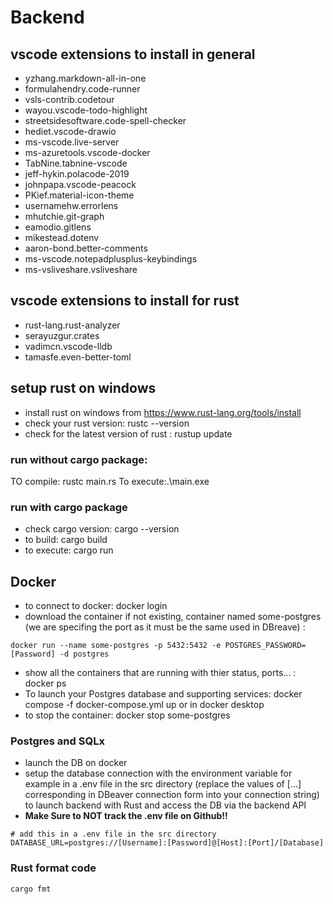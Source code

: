 # Backend

## vscode extensions to install in general

- yzhang.markdown-all-in-one
- formulahendry.code-runner
- vsls-contrib.codetour
- wayou.vscode-todo-highlight
- streetsidesoftware.code-spell-checker
- hediet.vscode-drawio
- ms-vscode.live-server
- ms-azuretools.vscode-docker
- TabNine.tabnine-vscode
- jeff-hykin.polacode-2019
- johnpapa.vscode-peacock
- PKief.material-icon-theme
- usernamehw.errorlens
- mhutchie.git-graph
- eamodio.gitlens
- mikestead.dotenv
- aaron-bond.better-comments
- ms-vscode.notepadplusplus-keybindings
- ms-vsliveshare.vsliveshare

## vscode extensions to install for rust

- rust-lang.rust-analyzer
- serayuzgur.crates
- vadimcn.vscode-lldb
- tamasfe.even-better-toml


## setup rust on windows
- install rust on windows from https://www.rust-lang.org/tools/install
- check your rust version: rustc --version
- check for the latest version of rust : rustup update
### run without cargo package: 
   TO compile: rustc main.rs
   To execute:.\main.exe


### run with cargo package
- check cargo version: cargo --version
- to build: cargo build
- to execute: cargo run


## Docker
- to connect to docker: docker login
- download the container if not existing, container named some-postgres (we are specifing the port as it must be the same used in DBreave) :
```
docker run --name some-postgres -p 5432:5432 -e POSTGRES_PASSWORD=[Password] -d postgres
  ```
- show all the containers that are running with thier status, ports... : docker ps
- To launch your Postgres database and supporting services: docker compose -f docker-compose.yml up or in docker desktop
- to stop the container: docker stop some-postgres

### Postgres and SQLx
- launch the DB on docker
- setup the database connection with the environment variable for example in a .env file in the src directory (replace the values of [...] corresponding in DBeaver connection form into your connection string) to launch backend with Rust and access the DB via the backend API
- **Make Sure to NOT track the .env file on Github!!**
```
# add this in a .env file in the src directory
DATABASE_URL=postgres://[Username]:[Password]@[Host]:[Port]/[Database]
```
### Rust format code
```
cargo fmt
```